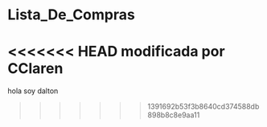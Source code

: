 # Lista_De_Compras
<<<<<<< HEAD
modificada por CClaren
=======

hola soy dalton
>>>>>>> 1391692b53f3b8640cd374588db898b8c8e9aa11
